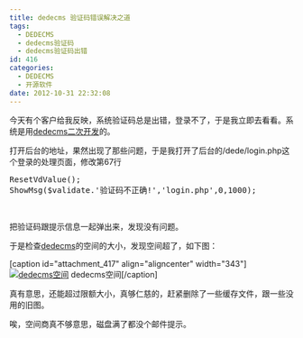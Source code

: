 ```yaml
---
title: dedecms 验证码错误解决之道
tags:
  - DEDECMS
  - dedecms验证码
  - dedecms验证码出错
id: 416
categories:
  - DEDECMS
  - 开源软件
date: 2012-10-31 22:32:08
---
```


今天有个客户给我反映，系统验证码总是出错，登录不了，于是我立即去看看。系统是用[dedecms二次开发](http://www.pooy.net/down/dedecms5.7.doc "dedecms5.7数据库结构说明文档")的。

打开后台的地址，果然出现了那些问题，于是我打开了后台的/dede/login.php这个登录的处理页面，修改第67行
<pre class="brush: php; gutter: true">ResetVdValue();
ShowMsg($validate.&#039;验证码不正确!&#039;,&#039;login.php&#039;,0,1000);</pre>
&nbsp;

把验证码跟提示信息一起弹出来，发现没有问题。

于是检查[dedecms](http://www.pooy.net/category/network-programming/dedecms "dedecms ")的空间的大小，发现空间超了，如下图：

[caption id="attachment_417" align="aligncenter" width="343"][![](http://www.pooy.net/wp-content/uploads/2012/10/未命名.jpg "dedecms空间")](http://www.pooy.net/wp-content/uploads/2012/10/未命名.jpg) dedecms空间[/caption]

真有意思，还能超过限额大小，真够仁慈的，赶紧删除了一些缓存文件，跟一些没用的旧图。

唉，空间商真不够意思，磁盘满了都没个邮件提示。